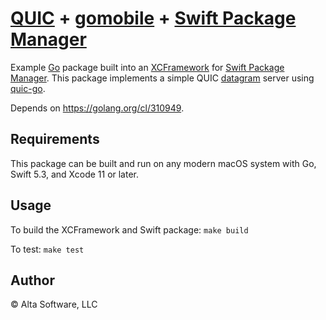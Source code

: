 # [QUIC](https://quicwg.org/) + [gomobile](https://pkg.go.dev/golang.org/x/mobile/cmd/gomobile) + [Swift Package Manager](https://swift.org/package-manager/)

Example [Go](https://golang.org/) package built into an [XCFramework](https://developer.apple.com/documentation/swift_packages/distributing_binary_frameworks_as_swift_packages) for [Swift Package Manager](https://swift.org/package-manager/). This package implements a simple QUIC [datagram](https://github.com/quicwg/datagram) server using [quic-go](https://github.com/https://github.com/lucas-clemente/quic-go).

Depends on <https://golang.org/cl/310949>.

## Requirements

This package can be built and run on any modern macOS system with Go, Swift 5.3, and Xcode 11 or later.

## Usage

To build the XCFramework and Swift package: `make build`

To test: `make test`

## Author

© Alta Software, LLC
